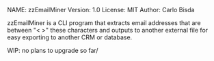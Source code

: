 NAME:      zzEmailMiner
Version:   1.0
License:   MIT
Author:    Carlo Bisda

zzEmailMiner is a CLI program that extracts email addresses that are 
between "< >" these characters and outputs to another external file 
for easy exporting to another CRM or database.

WIP:
no plans to upgrade so far/
